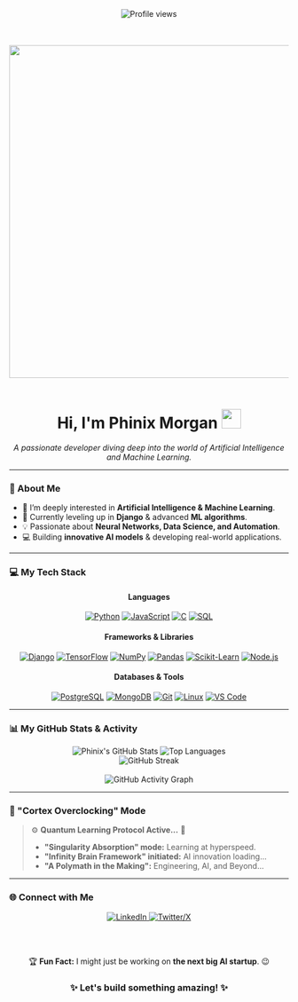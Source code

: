 <div align="center">

  <img src="https://komarev.com/ghpvc/?username=Phinix-Morgan&label=PROFILE+VIEWS&color=0e75b6&style=flat-square" alt="Profile views" />

  <br><br>
  <img src="https://media.giphy.com/media/v1.Y2lkPTc5MGI3NjExd2RqcTNmcTNidjgzcWJsdmdrc2FocWkwa3EwbWpvcWFtbzI0bXFkbiZlcD12MV9pbnRlcm5hbF9naWZfYnlfaWQmY3Q9Zw/qgQUggACpCjo6iPacb/giphy.gif" width="600" />
  <br><br>

  <h1>
    <b>Hi, I'm Phinix Morgan</b>
    <img src="https://media.giphy.com/media/hvRJCLFzcasrR4ia7z/giphy.gif" width="35">
  </h1>
  
  <p><i>A passionate developer diving deep into the world of Artificial Intelligence and Machine Learning.</i></p>

</div>

---

### 🚀 About Me

-   👀 I’m deeply interested in **Artificial Intelligence & Machine Learning**.
-   🌱 Currently leveling up in **Django** & advanced **ML algorithms**.
-   💡 Passionate about **Neural Networks, Data Science, and Automation**.
-   💻 Building **innovative AI models** & developing real-world applications.

---

### 💻 My Tech Stack
<div align="center">

  <h4>Languages</h4>
  <p>
    <a href="https://www.python.org" target="_blank" rel="noreferrer"><img src="https://img.shields.io/badge/Python-3776AB?style=for-the-badge&logo=python&logoColor=white" alt="Python"></a>
    <a href="https://developer.mozilla.org/en-US/docs/Web/JavaScript" target="_blank" rel="noreferrer"><img src="https://img.shields.io/badge/JavaScript-F7DF1E?style=for-the-badge&logo=javascript&logoColor=black" alt="JavaScript"></a>
    <a href="https://www.cprogramming.com/" target="_blank" rel="noreferrer"><img src="https://img.shields.io/badge/C-00599C?style=for-the-badge&logo=c&logoColor=white" alt="C"></a>
    <a href="https://www.mysql.com/" target="_blank" rel="noreferrer"><img src="https://img.shields.io/badge/MySQL-4479A1?style=for-the-badge&logo=mysql&logoColor=white" alt="SQL"></a>
  </p>

  <h4>Frameworks & Libraries</h4>
  <p>
    <a href="https://www.djangoproject.com/" target="_blank" rel="noreferrer"><img src="https://img.shields.io/badge/Django-092E20?style=for-the-badge&logo=django&logoColor=white" alt="Django"></a>
    <a href="https://www.tensorflow.org" target="_blank" rel="noreferrer"><img src="https://img.shields.io/badge/TensorFlow-FF6F00?style=for-the-badge&logo=tensorflow&logoColor=white" alt="TensorFlow"></a>
    <a href="https://numpy.org/" target="_blank" rel="noreferrer"><img src="https://img.shields.io/badge/NumPy-013243?style=for-the-badge&logo=numpy&logoColor=white" alt="NumPy"></a>
    <a href="https://pandas.pydata.org/" target="_blank" rel="noreferrer"><img src="https://img.shields.io/badge/Pandas-150458?style=for-the-badge&logo=pandas&logoColor=white" alt="Pandas"></a>
    <a href="https://scikit-learn.org/" target="_blank" rel="noreferrer"><img src="https://img.shields.io/badge/Scikit--Learn-F7931E?style=for-the-badge&logo=scikit-learn&logoColor=white" alt="Scikit-Learn"></a>
    <a href="https://nodejs.org" target="_blank" rel="noreferrer"><img src="https://img.shields.io/badge/Node.js-339933?style=for-the-badge&logo=node.js&logoColor=white" alt="Node.js"></a>
  </p>

  <h4>Databases & Tools</h4>
  <p>
    <a href="https://www.postgresql.org" target="_blank" rel="noreferrer"><img src="https://img.shields.io/badge/PostgreSQL-336791?style=for-the-badge&logo=postgresql&logoColor=white" alt="PostgreSQL"></a>
    <a href="https://www.mongodb.com/" target="_blank" rel="noreferrer"><img src="https://img.shields.io/badge/MongoDB-47A248?style=for-the-badge&logo=mongodb&logoColor=white" alt="MongoDB"></a>
    <a href="https://git-scm.com/" target="_blank" rel="noreferrer"><img src="https://img.shields.io/badge/Git-F05032?style=for-the-badge&logo=git&logoColor=white" alt="Git"></a>
    <a href="https://www.linux.org/" target="_blank" rel="noreferrer"><img src="https://img.shields.io/badge/Linux-FCC624?style=for-the-badge&logo=linux&logoColor=black" alt="Linux"></a>
    <a href="https://code.visualstudio.com/" target="_blank" rel="noreferrer"><img src="https://img.shields.io/badge/VS_Code-007ACC?style=for-the-badge&logo=visual-studio-code&logoColor=white" alt="VS Code"></a>
  </p>
  
</div>

---

### 📊 My GitHub Stats & Activity

<div align="center">

  <img src="https://github-readme-stats.vercel.app/api?username=Phinix-Morgan&show_icons=true&theme=radical&count_private=true&hide_border=true" alt="Phinix's GitHub Stats" />

  <img src="https://github-readme-stats.vercel.app/api/top-langs/?username=Phinix-Morgan&layout=compact&theme=radical&hide_border=true" alt="Top Languages" />

  <br>
  <img src="https://github-readme-streak-stats.herokuapp.com/?user=Phinix-Morgan&theme=radical&hide_border=true" alt="GitHub Streak" />

</div>

<div align="center">
  <br>
  <img src="https://github-readme-activity-graph.vercel.app/graph?username=Phinix-Morgan&theme=react-dark&hide_border=true&area=true" alt="GitHub Activity Graph" />
</div>

---

### 🧠 "Cortex Overclocking" Mode

> ⚙️ **Quantum Learning Protocol Active...** 🚀
> - **"Singularity Absorption" mode:** Learning at hyperspeed.
> - **"Infinity Brain Framework" initiated:** AI innovation loading...
> - **"A Polymath in the Making":** Engineering, AI, and Beyond...

---

### 🌐 Connect with Me
<div align="center">
  <a href="https://www.linkedin.com/in/jian-yang-x91/">
    <img src="https://img.shields.io/badge/LinkedIn-0A66C2?style=for-the-badge&logo=linkedin&logoColor=white" alt="LinkedIn">
  </a>
  <a href="https://x.com/Phinix_Morgan">
    <img src="https://img.shields.io/badge/Twitter--X-000000?style=for-the-badge&logo=x&logoColor=white" alt="Twitter/X">
  </a>

  <br><br>
  <p>🏆 <b>Fun Fact:</b> I might just be working on <b>the next big AI startup</b>. 😉</p>
  
  <h3>✨ Let's build something amazing! ✨</h3>
</div>
 

